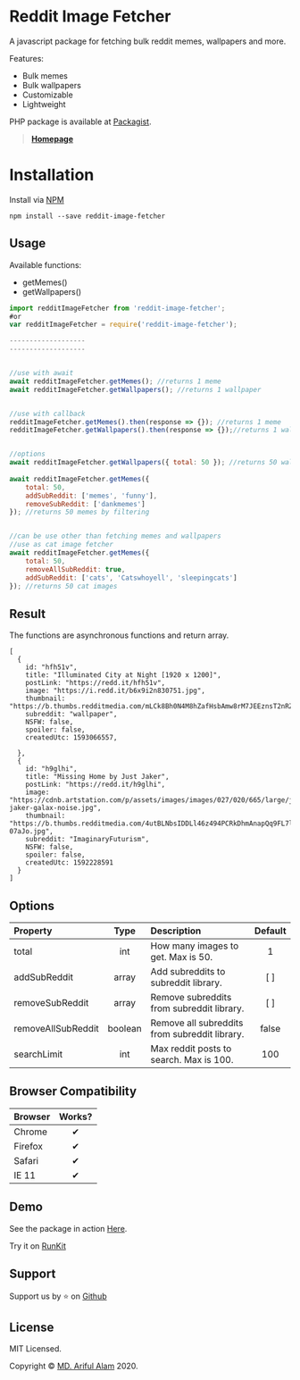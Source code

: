 # Reddit Image Fetcher

A javascript package for fetching bulk reddit memes, wallpapers and more.

Features:

- Bulk memes
- Bulk wallpapers
- Customizable
- Lightweight

PHP package is available at <a href="https://packagist.org/packages/arifszn/random-image-php">Packagist</a>.

> <p><strong><a href="https://memewall.netlify.app">Homepage</a></strong></p>

# Installation

Install via <a href="https://www.npmjs.com/package/reddit-image-fetcher">NPM</a>
```
npm install --save reddit-image-fetcher
```

## Usage

Available functions:
- getMemes()
- getWallpapers()

```js
import redditImageFetcher from 'reddit-image-fetcher';
#or
var redditImageFetcher = require('reddit-image-fetcher');

-------------------
-------------------


//use with await
await redditImageFetcher.getMemes(); //returns 1 meme 
await redditImageFetcher.getWallpapers(); //returns 1 wallpaper


//use with callback
redditImageFetcher.getMemes().then(response => {}); //returns 1 meme
redditImageFetcher.getWallpapers().then(response => {});//returns 1 wallpaper


//options
await redditImageFetcher.getWallpapers({ total: 50 }); //returns 50 wallpapers 
 
await redditImageFetcher.getMemes({ 
    total: 50, 
    addSubReddit: ['memes', 'funny'], 
    removeSubReddit: ['dankmemes'] 
}); //returns 50 memes by filtering


//can be use other than fetching memes and wallpapers
//use as cat image fetcher
await redditImageFetcher.getMemes({ 
    total: 50, 
    removeAllSubReddit: true, 
    addSubReddit: ['cats', 'Catswhoyell', 'sleepingcats'] 
}); //returns 50 cat images
```
## Result

The functions are asynchronous functions and return array.
```
[
  {
    id: "hfh51v",
    title: "Illuminated City at Night [1920 x 1200]",
    postLink: "https://redd.it/hfh51v",
    image: "https://i.redd.it/b6x9i2n830751.jpg",
    thumbnail: "https://b.thumbs.redditmedia.com/mLCk8Bh0N4M8hZafHsbAmw8rM7JEEznsT2nRZSo3GsU.jpg",
    subreddit: "wallpaper",
    NSFW: false,
    spoiler: false,
    createdUtc: 1593066557,
    
  },
  {
    id: "h9glhi",
    title: "Missing Home by Just Jaker",
    postLink: "https://redd.it/h9glhi",
    image: "https://cdnb.artstation.com/p/assets/images/images/027/020/665/large/just-jaker-galax-noise.jpg",
    thumbnail: "https://b.thumbs.redditmedia.com/4utBLNbsIDDLl46z494PCRkDhmAnapQq9FL7l-07aJo.jpg",
    subreddit: "ImaginaryFuturism",
    NSFW: false,
    spoiler: false,
    createdUtc: 1592228591
  }
]
```

## Options

| Property            |  Type   | Description                                     | Default |
| :-----------        | :---:   | :-------------------------------------          | :----:  |
| total                 | int     | How many images to get. Max is 50.    | 1       |
| addSubReddit        | array   | Add subreddits to subreddit library.            | [ ]     |
| removeSubReddit     | array   | Remove subreddits from subreddit library.       | [ ]     |
| removeAllSubReddit  | boolean | Remove all subreddits from subreddit library.   | false   |
| searchLimit         | int     | Max reddit posts to search. Max is 100.         | 100     |


## Browser Compatibility

| Browser | Works? |
| :------ | :----: |
| Chrome  |   ✔   |
| Firefox |   ✔   |
| Safari  |   ✔   |
| IE 11   |   ✔   |

## Demo

<p>See the package in action <a href="https://memewall.netlify.app">Here</a>.</p>
<p>Try it on <a href="https://npm.runkit.com/reddit-image-fetcher">RunKit</a></p>

## Support

Support us by :star: on <a href="https://github.com/arifszn/reddit-image-fetcher">Github</a>

## License

<p>MIT Licensed.</p>
<p>Copyright © <a href="https://arifszn.github.io">MD. Ariful Alam</a> 2020.</p>

